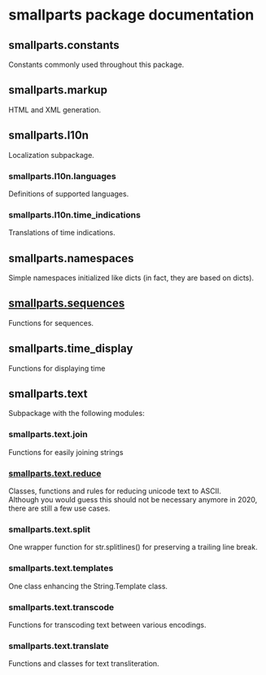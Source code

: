 # smallparts package documentation

## smallparts.constants

Constants commonly used throughout this package.

## smallparts.markup

HTML and XML generation.

## smallparts.l10n

Localization subpackage.

### smallparts.l10n.languages

Definitions of supported languages.

### smallparts.l10n.time_indications

Translations of time indications.

## smallparts.namespaces

Simple namespaces initialized like dicts (in fact, they are based on dicts).

## [smallparts.sequences](./smallparts.sequences.md)

Functions for sequences.

## smallparts.time_display

Functions for displaying time

## smallparts.text

Subpackage with the following modules:

### smallparts.text.join

Functions for easily joining strings

### [smallparts.text.reduce](./smallparts.text.reduce.md)

Classes, functions and rules for reducing unicode text to ASCII.  
Although you would guess this should not be necessary anymore in 2020,
there are still a few use cases. 

### smallparts.text.split

One wrapper function for str.splitlines() for preserving a trailing line break.

### smallparts.text.templates

One class enhancing the String.Template class.

### smallparts.text.transcode

Functions for transcoding text between various encodings.

### smallparts.text.translate

Functions and classes for text transliteration.

